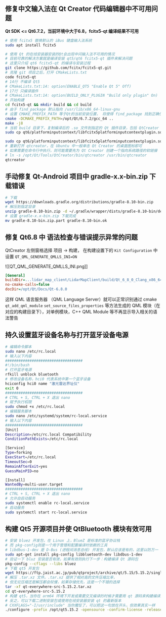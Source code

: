 

## 修复中文输入法在 Qt Creator 代码编辑器中不可用问题

**Qt SDK <= Qt6.7.2，当前环境中大于6.8，fcitx5-qt 编译结果不可用**


```bash
# 使用 fcitx5 替换默认的 iBus 键盘输入法系统
sudo apt install fcitx5

# 使用 Qt 的在线安装器安装的Qt会出现中问输入法不可用的情况
# 目前可靠的解决方案就是编译安装 qt5/qt6 fcitx5-qt 插件来解决问题
# 这里只介绍 qt6 fcitx5-qt 的编译与安装过程
git clone https://github.com/fcitx/fcitx5-qt.git
# 克隆 git 项目之后，打开 CMakeLists.txt
code fcitx5-qt
# 14行 不编译 Qt5 
# CMakeLists.txt:14: option(ENABLE_QT5 "Enable Qt 5" Off)
# 17行 只编译插件
# CMakeLists.txt:14: option(BUILD_ONLY_PLUGIN "Build only plugin" On)
# 开始构建
cd fcitx5-qt && mkdir build && cd build
# 由于 find_package 默认指向 /usr/lib/x86_64-linux-gnu 
# 设置 CMAKE_PREFIX_PATH 等于Qt的当前安装位置， 将使得 find_package 找到正确位置
cmake -DCMAKE_PREFIX_PATH=/opt/Qt/6.7.2/gcc_64 ..
make -j8
# 当前 build 目录下，复制编译后的 .so 文件到指定的 Qt 插件目录，包括 QtCreator 
sudo cp qt6/platforminputcontext/libfcitx5platforminputcontextplugin.so \ /opt/Qt/6.7.2/gcc_64/plugins/platforminputcontexts/libfcitx5platforminputcontextplugin.so

sudo cp qt6/platforminputcontext/libfcitx5platforminputcontextplugin.so \ /opt/Qt/Tools/QtCreator/lib/Qt/plugins/platforminputcontexts/libfcitx5platforminputcontextplugin.so
# 重新打开 qtcreator，在 Ubuntu 中一般单击 Qt Creator 的桌面图标即可
# 如果需要在命令行中执行，则可能需要先为 Qt Creator 创建一个指向系统路径的软链接
# ln -s /opt/Qt/Tools/QtCreator/bin/qtcreator /usr/bin/qtcreator
qtcreator
```

## 手动修复 Qt-Android 项目中 gradle-x.x-bin.zip 下载错误

```bash
# 下载
wget https://downloads.gradle.org/distributions/gradle-8.10-bin.zip
# 解压到指定目录
unzip gradle-8.10-bin.zip -d ~/.gradle/wrapper/dists/gradle-8.10-bin/deqhafrv1ntovfmgh0nh3npr9/
# 设置 gradle-x.x-bin.zip 下载完成
mv gradle-8.10-bin.zip.part gradle-8.10-bin.ok
```

## 修复 Qt6.8 中 语法检查与错误提示异常的问题

QtCreator 左侧窗格选择 项目 -> 构建， 在构建设置下的 `Kit Configuration` 中设置 `QT_QML_GENERATE_QMLLS_INI=ON`

![[QT_QML_GENERATE_QMLLS_INI.png]]

```qmlls.ini 
[General]
buildDir=...lidar_map_client/LidarMapClient/build/Qt_6_8_0_Clang_x86_64-Debug
no-cmake-calls=false
docDir=/opt/Qt/Docs/Qt-6.8.0
```

这样 QML 语言服务器 （QML Language Server）就可以正常识别通过 cmake `qt_add_qml_module`  `set_source_files_properties` 等方法生成的 QML 模块（在对应的构建目录下），对单例模块，C++ QML Module 等不再显示导入相关的语法警告


## 持久设置蓝牙设备名称与打开蓝牙设备电源

```bash
# 编辑命令脚本
sudo nano /etc/rc.local
# 输入以下内容
###################################
#!/bin/bash
# 打开蓝牙电源
rfkill unblock bluetooth
# 修改设备名称，hci0 代表系统中第一个蓝牙设备
hciconfig hci0 name "激光雷达界址仪"
exit 0
###################################
# CTRL + S, CTRL + X 退出 nano
# 赋予执行权限
sudo chmod +x /etc/rc.local
# 编辑服务脚本
sudo nano /etc/systemd/system/rc-local.service
# 输入以下内容
###################################
[Unit]
Description=/etc/rc.local Compatibility
ConditionPathExists=/etc/rc.local

[Service]
Type=forking
ExecStart=/etc/rc.local
TimeoutSec=0
RemainAfterExit=yes
GuessMainPID=no

[Install]
WantedBy=multi-user.target
###################################
# CTRL + S, CTRL + X 退出 nano
# 允许自启动服务
sudo systemctl enable rc-local.service
# 启动服务
sudo systemctl start rc-local.service
```


## 构建 Qt5 开源项目并使 QtBluetooth 模块有效可用

```bash
# 安装 bluez 开发包，在 Linux 上，BlueZ 是标准的蓝牙协议栈
# 而 pkg-config则是一个用于管理和配置编译时依赖的工具
# libdbus-1-dev 是 D-Bus (进程间消息总线) 开发包，默认应该是有的，这里以防万一
sudo apt-get install pkg-config libbluetooth-dev libdbus-1-dev
# 验证一下 bluz 安装是否有效，如果有效则执行下一步：构建编译 Qt 源码包
pkg-config --cflags --libs bluez
# 下载 qt5 开发包
wget https://ftp.jaist.ac.jp/pub/qtproject/archive/qt/5.15/5.15.2/single/qt-everywhere-src-5.15.2.tar.xz
# 解压 .tar.xz 文件。.tar.xz 提供了相对高的文件压缩比率，
# 但无论压缩还是解压都会较慢，如果存储优先，这是一个不错的选择
tar -xf qt-everywhere-src-5.15.2.tar.xz
cd qt-everywhere-src-5.15.2
# 构建 qt5，当你在 arm64 环境下开发或需要交叉编译的时候才需要用 qt 源码来构建编译开发工具
# 反之，可以下载二进制安装包或使用在线安装器安装 qt 的最新版本
# CXXFLAGS="-I/usr/include" 当你魔怔了，可以把这一句放在开头，但效果其实一样
./configure -prefix /opt/qt5.15.2 -opensource -confirm-license -release -nomake examples -nomake tests
```




